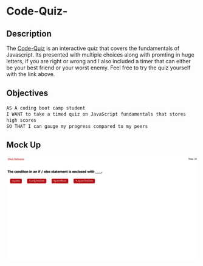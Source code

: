 # Code-Quiz-

## Description

The [Code-Quiz](file:///Users/farhanhoque/Desktop/projects/Code-Quiz-/index.html) is an interactive quiz that covers the fundamentals of Javascript. Its presented with multiple choices along with promting in huge letters, if you are right or wrong and I also included a timer that can either be your best friend or your worst enemy. Feel free to try the quiz yourself with the link above. 

## Objectives 

```
AS A coding boot camp student
I WANT to take a timed quiz on JavaScript fundamentals that stores high scores
SO THAT I can gauge my progress compared to my peers
```

## Mock Up 

![Code-Quiz-Mock-Up](./Mock-up.png)

## 